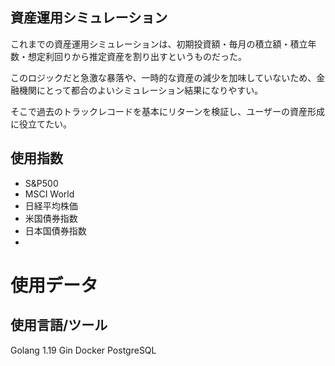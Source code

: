 ## 資産運用シミュレーション

これまでの資産運用シミュレーションは、初期投資額・毎月の積立額・積立年数・想定利回りから推定資産を割り出すというものだった。

このロジックだと急激な暴落や、一時的な資産の減少を加味していないため、金融機関にとって都合のよいシミュレーション結果になりやすい。

そこで過去のトラックレコードを基本にリターンを検証し、ユーザーの資産形成に役立てたい。

## 使用指数

- S&P500
- MSCI World
- 日経平均株価
- 米国債券指数
- 日本国債券指数
-

# 使用データ

## 使用言語/ツール

Golang 1.19
Gin
Docker
PostgreSQL
